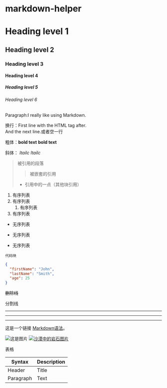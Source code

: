 # markdown-helper

# Heading level 1
## Heading level 2
### Heading level 3
#### Heading level 4
##### Heading level 5
###### Heading level 6
Paragraph:I really like using Markdown.

换行：First line with the HTML tag after.<br>
And the next line.或者空一行

粗体：**bold text** __bold text__

斜体： *Itailc* _Itailc_

> 被引用的段落
>> 被嵌套的引用
> - 引用中的一点（其他块引用）

1. 有序列表
2. 有序列表
    1. 有序列表
3. 有序列表

- 无序列表
* 无序列表
+ 无序列表

`代码块`
```json
{
  "firstName": "John",
  "lastName": "Smith",
  "age": 25
}
```

~~删除线~~

分割线

***

---

___

这是一个链接 [Markdown语法](https://markdown.com.cn)。

![这是图片](/image.jpg "图片名称")
[![沙漠中的岩石图片](/assets/img/shiprock.jpg "Shiprock")](https://图片带的链接)

表格

| Syntax    | Description |
|-----------|-------------|
| Header    | Title       |
| Paragraph | Text        |
